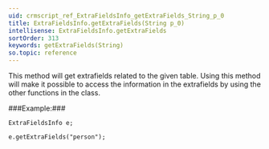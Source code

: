 ```yaml
---
uid: crmscript_ref_ExtraFieldsInfo_getExtraFields_String_p_0
title: ExtraFieldsInfo.getExtraFields(String p_0)
intellisense: ExtraFieldsInfo.getExtraFields
sortOrder: 313
keywords: getExtraFields(String)
so.topic: reference
---
```


This method will get extrafields related to the given table. Using this method will make it possible to access the information in the extrafields by using the other functions in the class.




###Example:###
    
    ExtraFieldsInfo e;
    
    e.getExtraFields("person");


